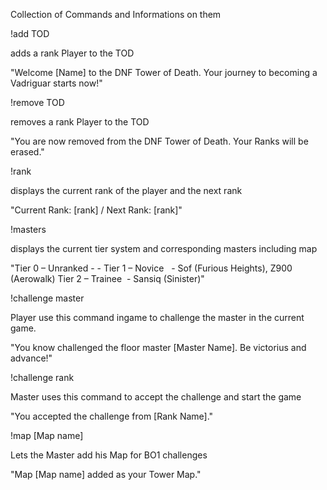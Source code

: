 Collection of Commands and Informations on them

!add TOD
  
  adds a rank Player to the TOD
  
  "Welcome [Name] to the DNF Tower of Death.
  Your journey to becoming a Vadriguar starts now!"
 
 
!remove TOD
  
  removes a rank Player to the TOD
  
  "You are now removed from the DNF Tower of Death. Your Ranks will be
  erased."
 
 
!rank
  
  displays the current rank of the player and the next rank
  
  "Current Rank: [rank] / Next Rank: [rank]"
 
 
!masters
  
  displays the current tier system and corresponding masters including map
  
  "Tier 0 – Unranked - -
   Tier 1 – Novice   - Sof (Furious Heights), Z900 (Aerowalk)
   Tier 2 – Trainee  - Sansiq (Sinister)"
 
  
!challenge master
  
  Player use this command ingame to challenge the master in the current game.
  
  "You know challenged the floor master [Master Name]. Be victorius and
  advance!"
 
 
!challenge rank
  
  Master uses this command to accept the challenge and start the game
  
  "You accepted the challenge from [Rank Name]."
 
 
!map [Map name]
  
  Lets the Master add his Map for BO1 challenges
  
  "Map [Map name] added as your Tower Map."
 



 

